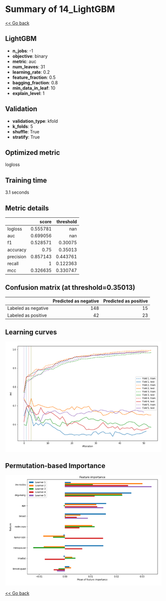 # Summary of 14_LightGBM

[<< Go back](../README.md)


## LightGBM
- **n_jobs**: -1
- **objective**: binary
- **metric**: auc
- **num_leaves**: 31
- **learning_rate**: 0.2
- **feature_fraction**: 0.5
- **bagging_fraction**: 0.8
- **min_data_in_leaf**: 10
- **explain_level**: 1

## Validation
 - **validation_type**: kfold
 - **k_folds**: 5
 - **shuffle**: True
 - **stratify**: True

## Optimized metric
logloss

## Training time

3.1 seconds

## Metric details
|           |    score |   threshold |
|:----------|---------:|------------:|
| logloss   | 0.555781 |  nan        |
| auc       | 0.699056 |  nan        |
| f1        | 0.528571 |    0.30075  |
| accuracy  | 0.75     |    0.35013  |
| precision | 0.857143 |    0.443761 |
| recall    | 1        |    0.122363 |
| mcc       | 0.326635 |    0.330747 |


## Confusion matrix (at threshold=0.35013)
|                     |   Predicted as negative |   Predicted as positive |
|:--------------------|------------------------:|------------------------:|
| Labeled as negative |                     148 |                      15 |
| Labeled as positive |                      42 |                      23 |

## Learning curves
![Learning curves](learning_curves.png)

## Permutation-based Importance
![Permutation-based Importance](permutation_importance.png)

[<< Go back](../README.md)
